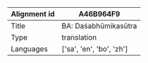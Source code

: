 |Alignment id | A46B964F9
| --- | --- 
|Title | BA: Daśabhūmikasūtra 
|Type | translation
|Languages | ['sa', 'en', 'bo', 'zh']